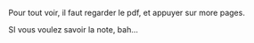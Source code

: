 Pour tout voir, il faut regarder le pdf, et appuyer sur more pages.

SI vous voulez savoir la note, bah...
